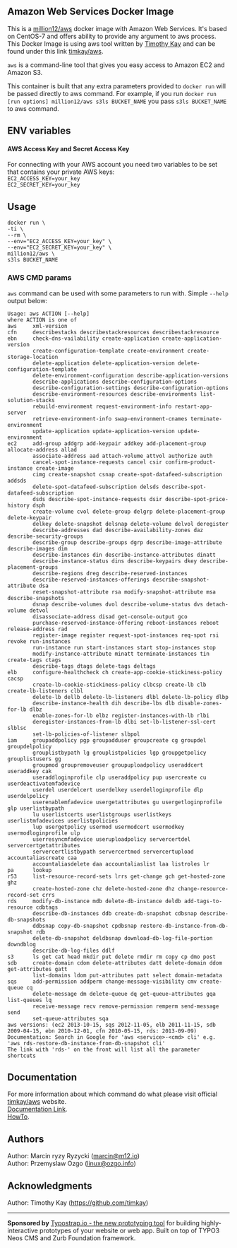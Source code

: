 ## Amazon Web Services Docker Image
This is a [million12/aws](https://registry.hub.docker.com/u/million12/aws/) docker image with Amazon Web Services. It's based on CentOS-7 and offers ability to provide any argument to aws process. This Docker Image is using aws tool written by [Timothy Kay](https://github.com/timkay) and can be found under this link [timkay/aws](https://github.com/timkay/aws). 

`aws` is a command-line tool that gives you easy access to Amazon EC2 and Amazon S3.

This container is built that any extra parameters provided to `docker run` will be passed directly to aws command. For example, if you run `docker run [run options] million12/aws s3ls BUCKET_NAME` you pass `s3ls BUCKET_NAME` to aws command.

## ENV variables

#### AWS Access Key and Secret Access Key
For connecting with your AWS account you need two variables to be set that contains your private AWS keys:  
`EC2_ACCESS_KEY=your_key`  
`EC2_SECRET_KEY=your_key`

## Usage 
`docker run \`  
`-ti \`  
`--rm \`  
`--env="EC2_ACCESS_KEY=your_key" \`  
`--env="EC2_SECRET_KEY=your_key" \`    
`million12/aws \`  
`s3ls BUCKET_NAME`

### AWS CMD params 
`aws` command can be used with some parameters to run with. Simple `--help ` output below:   
	
	Usage: aws ACTION [--help]
	where ACTION is one of
	aws		xml-version
	cfn		describestacks describestackresources describestackresource
	ebn		check-dns-vailability create-application create-application-version
			create-configuration-template create-environment create-storage-location
			delete-application delete-application-version delete-configuration-template
			delete-environment-configuration describe-application-versions
			describe-applications describe-configuration-options
			describe-configuration-settings describe-configuration-options
			describe-environment-resources describe-environments list-solution-stacks
			rebuild-environment request-environment-info restart-app-server
			retrieve-environment-info swap-environment-cnames terminate-environment
			update-application update-application-version update-environment
	ec2		add-group addgrp add-keypair addkey add-placement-group allocate-address allad
			associate-address aad attach-volume attvol authorize auth
			cancel-spot-instance-requests cancel csir confirm-product-instance create-image
			cimg create-snapshot csnap create-spot-datafeed-subscription addsds
			delete-spot-datafeed-subscription delsds describe-spot-datafeed-subscription
			dsds describe-spot-instance-requests dsir describe-spot-price-history dsph
			create-volume cvol delete-group delgrp delete-placement-group delete-keypair
			delkey delete-snapshot delsnap delete-volume delvol deregister
			describe-addresses dad describe-availability-zones daz describe-security-groups
			describe-group describe-groups dgrp describe-image-attribute describe-images dim
			describe-instances din describe-instance-attributes dinatt
			describe-instance-status dins describe-keypairs dkey describe-placement-groups
			describe-regions dreg describe-reserved-instances
			describe-reserved-instances-offerings describe-snapshot-attribute dsa
			reset-snapshot-attribute rsa modify-snapshot-attribute msa describe-snapshots
			dsnap describe-volumes dvol describe-volume-status dvs detach-volume detvol
			disassociate-address disad get-console-output gco
			purchase-reserved-instance-offering reboot-instances reboot release-address rad
			register-image register request-spot-instances req-spot rsi revoke run-instances
			run-instance run start-instances start stop-instances stop
			modify-instance-attribute minatt terminate-instances tin create-tags ctags
			describe-tags dtags delete-tags deltags
	elb		configure-healthcheck ch create-app-cookie-stickiness-policy cacsp
			create-lb-cookie-stickiness-policy clbcsp create-lb clb create-lb-listeners clbl
			delete-lb dellb delete-lb-listeners dlbl delete-lb-policy dlbp
			describe-instance-health dih describe-lbs dlb disable-zones-for-lb dlbz
			enable-zones-for-lb elbz register-instances-with-lb rlbi
			deregister-instances-from-lb dlbi set-lb-listener-ssl-cert slblsc
			set-lb-policies-of-listener slbpol
	iam		groupaddpolicy pgp groupadduser groupcreate cg groupdel groupdelpolicy
			grouplistbypath lg grouplistpolicies lgp groupgetpolicy grouplistusers gg
			groupmod groupremoveuser groupuploadpolicy useraddcert useraddkey cak
			useraddloginprofile clp useraddpolicy pup usercreate cu userdeactivatemfadevice
			userdel userdelcert userdelkey userdelloginprofile dlp userdelpolicy
			userenablemfadevice usergetattributes gu usergetloginprofile glp userlistbypath
			lu userlistcerts userlistgroups userlistkeys userlistmfadevices userlistpolicies
			lup usergetpolicy usermod usermodcert usermodkey usermodloginprofile ulp
			userresyncmfadevice useruploadpolicy servercertdel servercertgetattributes
			servercertlistbypath servercertmod servercertupload accountaliascreate caa
			accountaliasdelete daa accountaliaslist laa listroles lr
	pa		lookup
	r53		list-resource-record-sets lrrs get-change gch get-hosted-zone ghz
			create-hosted-zone chz delete-hosted-zone dhz change-resource-record-set crrs
	rds		modify-db-instance mdb delete-db-instance deldb add-tags-to-resource cdbtags
			describe-db-instances ddb create-db-snapshot cdbsnap describe-db-snapshots
			ddbsnap copy-db-snapshot cpdbsnap restore-db-instance-from-db-snapshot rdb
			delete-db-snapshot deldbsnap download-db-log-file-portion downdblog
			describe-db-log-files ddlf
	s3		ls get cat head mkdir put delete rmdir rm copy cp dmo post
	sdb		create-domain cdom delete-attributes datt delete-domain ddom get-attributes gatt
			list-domains ldom put-attributes patt select domain-metadata
	sqs		add-permission addperm change-message-visibility cmv create-queue cq
			delete-message dm delete-queue dq get-queue-attributes gqa list-queues lq
			receive-message recv remove-permission remperm send-message send
			set-queue-attributes sqa
	aws versions: (ec2 2013-10-15, sqs 2012-11-05, elb 2011-11-15, sdb 2009-04-15, ebn 2010-12-01, cfn 2010-05-15, rds: 2013-09-09)
	Documentation: Search in Google for 'aws <service>-<cmd> cli' e.g. 'aws rds-restore-db-instance-from-db-snapshot cli'
	The link with 'rds-' on the front will list all the parameter shortcuts
    
## Documentation
For more information about which command do what please visit official [timkay/aws](https://github.com/timkay/aws) website.  
[Documentation Link](http://timkay.com/aws/).  
[HowTo](http://timkay.com/aws/howto.html).

## Authors

Author: Marcin ryzy Ryzycki (<marcin@m12.io>)  
Author: Przemyslaw Ozgo (<linux@ozgo.info>)

## Acknowledgments
Author: Timothy Kay (<https://github.com/timkay>)

---

**Sponsored by** [Typostrap.io - the new prototyping tool](http://typostrap.io/) for building highly-interactive prototypes of your website or web app. Built on top of TYPO3 Neos CMS and Zurb Foundation framework.
